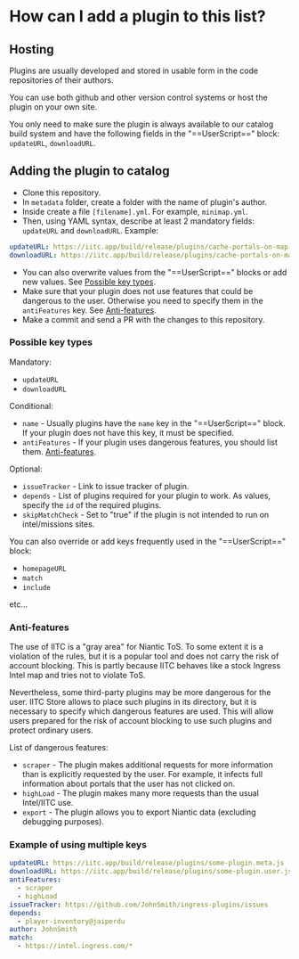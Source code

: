 # How can I add a plugin to this list?

## Hosting

Plugins are usually developed and stored in usable form in the code repositories of their authors.

You can use both github and other version control systems or host the plugin on your own site.

You only need to make sure the plugin is always available to our catalog build system and have the following fields in the "==UserScript==" block: `updateURL`, `downloadURL`.

## Adding the plugin to catalog

- Clone this repository.
- In `metadata` folder, create a folder with the name of plugin's author.
- Inside create a file `[filename].yml`. For example, `minimap.yml`.
- Then, using YAML syntax, describe at least 2 mandatory fields: `updateURL` and `downloadURL`. Example:
```yaml
updateURL: https://iitc.app/build/release/plugins/cache-portals-on-map.meta.js
downloadURL: https://iitc.app/build/release/plugins/cache-portals-on-map.user.js
```
- You can also overwrite values from the "==UserScript==" blocks or add new values. See [Possible key types](#possible-key-types).
- Make sure that your plugin does not use features that could be dangerous to the user. Otherwise you need to specify them in the `antiFeatures` key. See [Anti-features](#anti-features).
- Make a commit and send a PR with the changes to this repository.

### Possible key types

Mandatory:

* `updateURL`
* `downloadURL`

Conditional:

* `name` - Usually plugins have the `name` key in the "==UserScript==" block. If your plugin does not have this key, it must be specified.
* `antiFeatures` - If your plugin uses dangerous features, you should list them. [Anti-features](#anti-features).

Optional:

* `issueTracker` - Link to issue tracker of plugin.
* `depends` - List of plugins required for your plugin to work. As values, specify the `id` of the required plugins.
* `skipMatchCheck` - Set to "true" if the plugin is not intended to run on intel/missions sites.

You can also override or add keys frequently used in the "==UserScript==" block:

* `homepageURL`
* `match`
* `include`

etc...

### Anti-features

The use of IITC is a "gray area" for Niantic ToS.
To some extent it is a violation of the rules, but it is a popular tool and does not carry the risk of account blocking.
This is partly because IITC behaves like a stock Ingress Intel map and tries not to violate ToS.

Nevertheless, some third-party plugins may be more dangerous for the user.
IITC Store allows to place such plugins in its directory, but it is necessary to specify which dangerous features are used.
This will allow users prepared for the risk of account blocking to use such plugins and protect ordinary users.

List of dangerous features:

* `scraper` - The plugin makes additional requests for more information than is explicitly requested by the user. For example, it infects full information about portals that the user has not clicked on.
* `highLoad` - The plugin makes many more requests than the usual Intel/IITC use.
* `export` - The plugin allows you to export Niantic data (excluding debugging purposes).

### Example of using multiple keys

```yml
updateURL: https://iitc.app/build/release/plugins/some-plugin.meta.js
downloadURL: https://iitc.app/build/release/plugins/some-plugin.user.js
antiFeatures:
  - scraper
  - highLoad
issueTracker: https://github.com/JohnSmith/ingress-plugins/issues
depends:
  - player-inventory@jaiperdu
author: JohnSmith
match:
  - https://intel.ingress.com/*
```
